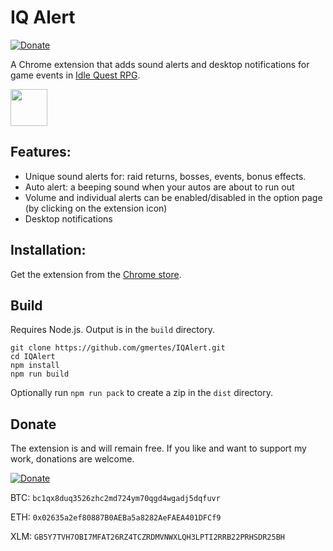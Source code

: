 IQ Alert
===============
[![Donate](https://img.shields.io/badge/Donate-PayPal-green.svg)](https://www.paypal.com/donate?business=5GY9A82PFY38W&no_recurring=1&currency_code=EUR)

A Chrome extension that adds sound alerts and desktop notifications for game events 
in [Idle Quest RPG](https://www.iqrpg.com/).

[<img src="https://user-images.githubusercontent.com/13658335/138092194-303708fb-9a4e-4e3f-a1dc-74baff1e45c9.png" height="59"/>](https://chrome.google.com/webstore/detail/iqalert/nhjapojbdgmjlnmlenegefgfjannjchb)

Features:
------------
- Unique sound alerts for: raid returns, bosses, events, bonus effects.
- Auto alert: a beeping sound when your autos are about to run out
- Volume and individual alerts can be enabled/disabled in the option page (by clicking on the extension icon)
- Desktop notifications

Installation:
--
Get the extension from the [Chrome store](https://chrome.google.com/webstore/detail/iqalert/nhjapojbdgmjlnmlenegefgfjannjchb).

Build
------------
Requires Node.js. Output is in the `build` directory.
```
git clone https://github.com/gmertes/IQAlert.git
cd IQAlert
npm install
npm run build
```
Optionally run `npm run pack` to create a zip in the `dist` directory.

Donate
----
The extension is and will remain free. If you like and want to support my work, donations are welcome.

[![Donate](https://img.shields.io/badge/Donate-PayPal-green.svg)](https://www.paypal.com/donate?business=5GY9A82PFY38W&no_recurring=1&currency_code=EUR)

BTC: `bc1qx8duq3526zhc2md724ym70qgd4wgadj5dqfuvr`

ETH: `0x02635a2ef80887B0AEBa5a8282AeFAEA401DFCf9`

XLM: `GB5Y7TVH7OBI7MFAT26RZ4TCZRDMVNWXLQH3LPTI2RRB22PRHSDR25BH`